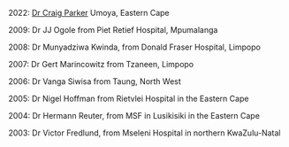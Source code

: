 2022: [Dr Craig Parker](https:/rudasa.org.za/public/pdfs/Doctor%20of%20the%20Year/RuDASA%20Award%20winner%202022.pdf) Umoya, Eastern Cape 

2009: Dr JJ Ogole from Piet Retief Hospital, Mpumalanga

2008: Dr Munyadziwa Kwinda, from Donald Fraser Hospital, Limpopo 

2007: Dr Gert Marincowitz from Tzaneen, Limpopo

2006: Dr Vanga Siwisa from Taung, North West

2005: Dr Nigel Hoffman from Rietvlei Hospital in the Eastern Cape

2004: Dr Hermann Reuter, from MSF in Lusikisiki in the Eastern Cape

2003: Dr Victor Fredlund, from Mseleni Hospital in northern KwaZulu-Natal

<!-- This is a comment and is not displayed on the website. Do not alter this text between arrows (->).
    To change the content in this file, simply retype/ copy+paste any text above, as you would in a normal text file/ word document. 

    Please refer to the "HOW TO USE" or "HOW TO USE SHORT" files for more information. -->
